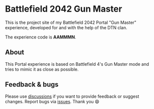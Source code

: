 # Battlefield 2042 Gun Master

This is the project site of my Battlefield 2042 Portal "Gun Master" experience, developed for and with the help of the DTN clan.

The experience code is **AAMMMN**.

## About

This Portal experience is based on Battlefield 4's Gun Master mode and tries to mimic it as close as possible.

## Feedback & bugs

Please use [discussions](discussions) if you want to provide feedback or suggest changes. Report bugs via [issues](issues). Thank you 😄
